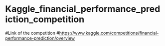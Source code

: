 # Kaggle_financial_performance_prediction_competition
#Link of the competition
#https://www.kaggle.com/competitions/financial-performance-prediction/overview
